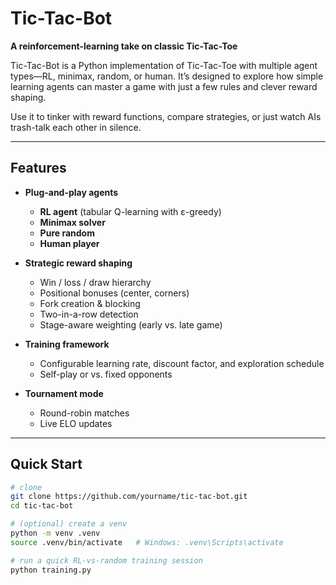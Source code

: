 # Tic-Tac-Bot  
**A reinforcement-learning take on classic Tic-Tac-Toe**

Tic-Tac-Bot is a Python implementation of Tic-Tac-Toe with multiple agent types—RL, minimax, random, or human. It’s designed to explore how simple learning agents can master a game with just a few rules and clever reward shaping.

Use it to tinker with reward functions, compare strategies, or just watch AIs trash-talk each other in silence.

---

## Features

- **Plug-and-play agents**  
  - **RL agent** (tabular Q-learning with ε-greedy)  
  - **Minimax solver**  
  - **Pure random**  
  - **Human player**

- **Strategic reward shaping**  
  - Win / loss / draw hierarchy  
  - Positional bonuses (center, corners)  
  - Fork creation & blocking  
  - Two-in-a-row detection  
  - Stage-aware weighting (early vs. late game)

- **Training framework**  
  - Configurable learning rate, discount factor, and exploration schedule  
  - Self-play or vs. fixed opponents

- **Tournament mode**  
  - Round-robin matches  
  - Live ELO updates

---

## Quick Start

```bash
# clone
git clone https://github.com/yourname/tic-tac-bot.git
cd tic-tac-bot

# (optional) create a venv
python -m venv .venv
source .venv/bin/activate   # Windows: .venv\Scripts\activate

# run a quick RL-vs-random training session
python training.py
